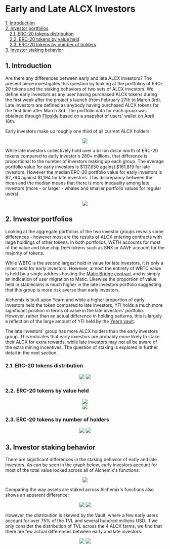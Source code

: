 # Early and Late ALCX Investors

<a href='#i1'>1. Introduction</a><br>
<a href='#i2'>2. Investor portfolios</a><br>
&emsp;<a href='#i21'>2.1. ERC-20 tokens distribution</a><br>
&emsp;<a href='#i22'>2.2. ERC-20 tokens by value held</a><br>
&emsp;<a href='#i23'>2.3. ERC-20 tokens by number of holders</a><br>
<a href='#i3'>3. Investor staking behavior</a><br>

<a id='i1'></a>
## 1. Introduction

Are there any differences between early and late ALCX investors? The present piece investigates this question by looking at the portfolios of ERC-20 tokens and the staking behaviors of two sets of ALCX investors. We define early investors as any user having purchased ALCX tokens during the first week after the project's launch (from February 27th to March 3rd). Late investors are defined as anybody having purchased ALCX tokens for the first time after March 3rd. The portfolio data for each group was obtained through <a href='https://api.flipsidecrypto.com/api/v2/queries/ee39f2d3-f0c8-4c78-96c0-fd0270f40011/data/latest'>Flipside</a> based on a snapshot of users' wallet on April 16th.

Early investors make up roughly one third of all current ALCX holders:


<div align="center">
  <img src="assets/alchemix_early_vs_late_investors.png">
</div>

While late investors collectively hold over a billion dollar worth of ERC-20 tokens compared to early investor's 280+ millions, that difference is proportional to the number of investors making up each group. The average portfolio value for early investors is $137,650 against $161,819 for late investors. However the median ERC-20 portfolio value for early investors is $2,764 against $1,194 for late investors. This discrepancy between the mean and the median means that there is more inequality among late investors (more - or larger - whales and smaller portfolio values for regular users).

<div align="center">
  <img src="assets/alchemix_early_vs_late_investors_aggregated_portfolio_value.png">
</div>

<a id='i2'></a>
## 2. Investor portfolios

Looking at the aggregate portfolios of the two investor groups reveals some differences - however most are the results of ALCX entering contracts with large holdings of other tokens. In both portfolios, WETH accounts for most of the value and blue chip DeFi tokens such as SNX or AAVE account for the majority of tokens. 

While WBTC is the second largest hold in value for late investors, it is only a minor hold for early investors. However, almost the entirety of WBTC value is held by a single address hosting the <a href='https://etherscan.io/address/0x40ec5b33f54e0e8a33a975908c5ba1c14e5bbbdf#code'>Matic Bridge contract</a> and is simply an indication of user migration to Matic. Likewise the proportion of value held in stablecoins is much higher in the late investors portfolio suggesting that this group is more risk averse than early investors. 

Alchemix is built upon Yearn and while a higher proportion of early investors held the token compared to late investors, YFI holds a much more significant position in terms of value in the late investors' portfolio. However, rather than an actual difference in holding patterns, this is largely a reflection of the large amount of YFI held by the <a href="https://etherscan.io/address/0xb1cff81b9305166ff1efc49a129ad2afcd7bcf19#code">Yearn vault</a>. 

The late investors' group has more ALCX holders than the early investors group. This indicates that early investors are probably more likely to stake their ALCX for extra rewards, while late investors may not all be aware of the extra mining incentives. The question of staking is explored in further detail in the next section.

<a id='i21'></a>
### 2.1. ERC-20 tokens distribution

<div align="center">
  <img src="assets/alchemix_early_portfolio_percent.png">
  <img src="assets/alchemix_late_portfolio_percent.png">
</div>

<a id='i22'></a>
### 2.2. ERC-20 tokens by value held

<div align="center">
  <img src="assets/alchemix_early_portfolio_value.png">
</div>

<div align="center">
  <img src="assets/alchemix_late_portfolio_value.png">
</div>


<a id='i23'></a>
### 2.3. ERC-20 tokens by number of holders

<div align="center">
  <img src="assets/alchemix_early_portfolio_holders.png">
  <img src="assets/alchemix_late_portfolio_holders.png">
</div>

<a id='i3'></a>
## 3. Investor staking behavior

There are significant differences in the staking behavior of early and late investors. As can be seen in the graph below, early investors account for most of the total value locked across all of Alchemix's functions: 

<div align="center">
  <img src="assets/alchemix_tvl_functions.png">
</div>

Comparing the way assets are staked across Alchemix's functions also shows an apparent difference:

<div align="center">
  <img src="assets/alchemix_tvl_early_percent.png"> 
  <img src="assets/alchemix_tvl_late_percent.png">
</div>

However, the distribution is skewed by the Vault, where a few early users account for over 75% of the TVL and several hundred millions USD. If we only consider the distribution of TVL across the 4 ALCX farms, we find that there are few actual differences between early and late investors:

<div align="center">
  <img src="assets/alchemix_tvl_early_percent_farms.png">
  <img src="assets/alchemix_tvl_late_percent_farms.png">
</div>
